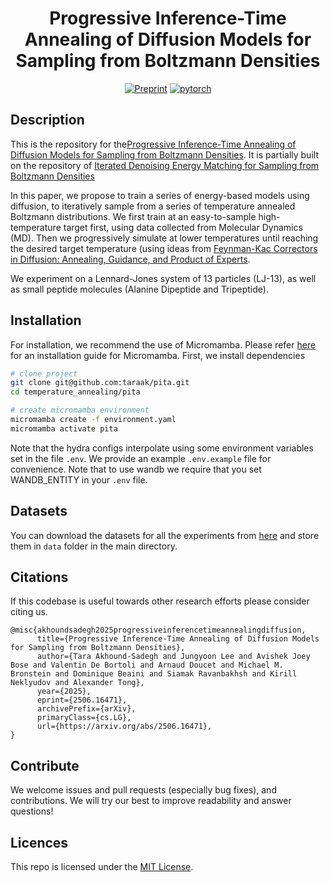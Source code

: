 <div align="center">

# Progressive Inference-Time Annealing of Diffusion Models for Sampling from Boltzmann Densities

[![Preprint](http://img.shields.io/badge/paper-arxiv.2506.16471-B31B1B.svg)](https://www.arxiv.org/abs/2506.16471)
[![pytorch](https://img.shields.io/badge/PyTorch_2.0.0+-ee4c2c?logo=pytorch&logoColor=white)](https://pytorch.org/get-started/locally/)

</div>

## Description

This is the repository for the[Progressive Inference-Time Annealing of Diffusion Models for Sampling from Boltzmann Densities](https://www.arxiv.org/abs/2506.16471).
It is partially built on the repository of [Iterated Denoising Energy Matching for Sampling from Boltzmann Densities](https://github.com/jarridrb/DEM/tree/main)

In this paper, we propose to train a series of energy-based models using diffusion, to iteratively sample from a series of temperature annealed Boltzmann distributions. We first train at an easy-to-sample high-temperature target first, using data collected from Molecular Dynamics (MD). Then we progressively simulate at lower temperatures until reaching the desired target temperature (using ideas from [Feynman-Kac Correctors in Diffusion: Annealing, Guidance, and Product of Experts](https://arxiv.org/abs/2503.02819).

We experiment on a Lennard-Jones system of 13 particles (LJ-13), as well as small peptide molecules (Alanine Dipeptide and Tripeptide).

## Installation

For installation, we recommend the use of Micromamba. Please refer [here](https://mamba.readthedocs.io/en/latest/installation/micromamba-installation.html) for an installation guide for Micromamba.
First, we install dependencies

```bash
# clone project
git clone git@github.com:taraak/pita.git
cd temperature_annealing/pita

# create micromamba environment
micromamba create -f environment.yaml
micromamba activate pita

```

Note that the hydra configs interpolate using some environment variables set in the file `.env`. We provide
an example `.env.example` file for convenience. Note that to use wandb we require that you set WANDB_ENTITY in your
`.env` file.

## Datasets
You can download the datasets for all the experiments from [here](https://data.mendeley.com/datasets/jnrdksfsyp/1) and store them in `data` folder in the main directory. 

## Citations

If this codebase is useful towards other research efforts please consider citing us.

```
@misc{akhoundsadegh2025progressiveinferencetimeannealingdiffusion,
      title={Progressive Inference-Time Annealing of Diffusion Models for Sampling from Boltzmann Densities},
      author={Tara Akhound-Sadegh and Jungyoon Lee and Avishek Joey Bose and Valentin De Bortoli and Arnaud Doucet and Michael M. Bronstein and Dominique Beaini and Siamak Ravanbakhsh and Kirill Neklyudov and Alexander Tong},
      year={2025},
      eprint={2506.16471},
      archivePrefix={arXiv},
      primaryClass={cs.LG},
      url={https://arxiv.org/abs/2506.16471},
}
```

## Contribute

We welcome issues and pull requests (especially bug fixes), and contributions.
We will try our best to improve readability and answer questions!

## Licences

This repo is licensed under the [MIT License](https://opensource.org/license/mit/).
